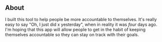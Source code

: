 ## About
I built this tool to help people be more accountable to themselves. 
It's really easy to say "Oh, I just did x yesterday", when in reality it was *four* days ago. 
I'm hoping that this app will allow people to get in the habit of keeping themselves accountable so they can stay on track with their goals.
